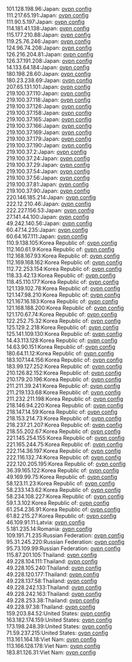 101.128.198.96:Japan: [ovpn config](vpn/101_128_198_96.ovpn)  
111.217.65.191:Japan: [ovpn config](vpn/111_217_65_191.ovpn)  
111.90.5.197:Japan: [ovpn config](vpn/111_90_5_197.ovpn)  
114.181.41.138:Japan: [ovpn config](vpn/114_181_41_138.ovpn)  
115.177.210.88:Japan: [ovpn config](vpn/115_177_210_88.ovpn)  
119.25.76.246:Japan: [ovpn config](vpn/119_25_76_246.ovpn)  
124.96.74.208:Japan: [ovpn config](vpn/124_96_74_208.ovpn)  
126.216.204.81:Japan: [ovpn config](vpn/126_216_204_81.ovpn)  
126.37.191.208:Japan: [ovpn config](vpn/126_37_191_208.ovpn)  
14.133.64.184:Japan: [ovpn config](vpn/14_133_64_184.ovpn)  
180.198.28.60:Japan: [ovpn config](vpn/180_198_28_60.ovpn)  
180.23.238.69:Japan: [ovpn config](vpn/180_23_238_69.ovpn)  
207.65.131.101:Japan: [ovpn config](vpn/207_65_131_101.ovpn)  
219.100.37.110:Japan: [ovpn config](vpn/219_100_37_110.ovpn)  
219.100.37.118:Japan: [ovpn config](vpn/219_100_37_118.ovpn)  
219.100.37.126:Japan: [ovpn config](vpn/219_100_37_126.ovpn)  
219.100.37.158:Japan: [ovpn config](vpn/219_100_37_158.ovpn)  
219.100.37.165:Japan: [ovpn config](vpn/219_100_37_165.ovpn)  
219.100.37.166:Japan: [ovpn config](vpn/219_100_37_166.ovpn)  
219.100.37.169:Japan: [ovpn config](vpn/219_100_37_169.ovpn)  
219.100.37.179:Japan: [ovpn config](vpn/219_100_37_179.ovpn)  
219.100.37.190:Japan: [ovpn config](vpn/219_100_37_190.ovpn)  
219.100.37.2:Japan: [ovpn config](vpn/219_100_37_2.ovpn)  
219.100.37.24:Japan: [ovpn config](vpn/219_100_37_24.ovpn)  
219.100.37.29:Japan: [ovpn config](vpn/219_100_37_29.ovpn)  
219.100.37.54:Japan: [ovpn config](vpn/219_100_37_54.ovpn)  
219.100.37.56:Japan: [ovpn config](vpn/219_100_37_56.ovpn)  
219.100.37.81:Japan: [ovpn config](vpn/219_100_37_81.ovpn)  
219.100.37.90:Japan: [ovpn config](vpn/219_100_37_90.ovpn)  
220.146.185.214:Japan: [ovpn config](vpn/220_146_185_214.ovpn)  
222.12.210.46:Japan: [ovpn config](vpn/222_12_210_46.ovpn)  
222.227.156.53:Japan: [ovpn config](vpn/222_227_156_53.ovpn)  
27.141.44.100:Japan: [ovpn config](vpn/27_141_44_100.ovpn)  
49.242.140.56:Japan: [ovpn config](vpn/49_242_140_56.ovpn)  
60.47.14.235:Japan: [ovpn config](vpn/60_47_14_235.ovpn)  
60.64.167.111:Japan: [ovpn config](vpn/60_64_167_111.ovpn)  
110.9.138.105:Korea Republic of: [ovpn config](vpn/110_9_138_105.ovpn)  
112.160.61.9:Korea Republic of: [ovpn config](vpn/112_160_61_9.ovpn)  
112.168.167.93:Korea Republic of: [ovpn config](vpn/112_168_167_93.ovpn)  
112.169.168.162:Korea Republic of: [ovpn config](vpn/112_169_168_162.ovpn)  
112.72.253.154:Korea Republic of: [ovpn config](vpn/112_72_253_154.ovpn)  
118.33.42.13:Korea Republic of: [ovpn config](vpn/118_33_42_13.ovpn)  
118.45.110.177:Korea Republic of: [ovpn config](vpn/118_45_110_177.ovpn)  
121.139.102.78:Korea Republic of: [ovpn config](vpn/121_139_102_78.ovpn)  
121.147.98.210:Korea Republic of: [ovpn config](vpn/121_147_98_210.ovpn)  
121.167.16.183:Korea Republic of: [ovpn config](vpn/121_167_16_183.ovpn)  
121.168.188.200:Korea Republic of: [ovpn config](vpn/121_168_188_200.ovpn)  
121.170.67.74:Korea Republic of: [ovpn config](vpn/121_170_67_74.ovpn)  
122.252.75.32:Korea Republic of: [ovpn config](vpn/122_252_75_32.ovpn)  
125.129.2.218:Korea Republic of: [ovpn config](vpn/125_129_2_218.ovpn)  
125.141.109.130:Korea Republic of: [ovpn config](vpn/125_141_109_130.ovpn)  
14.43.113.128:Korea Republic of: [ovpn config](vpn/14_43_113_128.ovpn)  
14.63.90.151:Korea Republic of: [ovpn config](vpn/14_63_90_151.ovpn)  
180.64.11.12:Korea Republic of: [ovpn config](vpn/180_64_11_12.ovpn)  
183.107.144.156:Korea Republic of: [ovpn config](vpn/183_107_144_156.ovpn)  
183.99.127.252:Korea Republic of: [ovpn config](vpn/183_99_127_252.ovpn)  
210.126.82.152:Korea Republic of: [ovpn config](vpn/210_126_82_152.ovpn)  
210.179.20.196:Korea Republic of: [ovpn config](vpn/210_179_20_196.ovpn)  
211.211.39.241:Korea Republic of: [ovpn config](vpn/211_211_39_241.ovpn)  
211.219.133.68:Korea Republic of: [ovpn config](vpn/211_219_133_68.ovpn)  
211.232.211.198:Korea Republic of: [ovpn config](vpn/211_232_211_198.ovpn)  
218.146.94.220:Korea Republic of: [ovpn config](vpn/218_146_94_220.ovpn)  
218.147.14.59:Korea Republic of: [ovpn config](vpn/218_147_14_59.ovpn)  
218.153.214.73:Korea Republic of: [ovpn config](vpn/218_153_214_73.ovpn)  
218.237.21.207:Korea Republic of: [ovpn config](vpn/218_237_21_207.ovpn)  
218.55.202.67:Korea Republic of: [ovpn config](vpn/218_55_202_67.ovpn)  
221.145.254.155:Korea Republic of: [ovpn config](vpn/221_145_254_155.ovpn)  
221.165.244.75:Korea Republic of: [ovpn config](vpn/221_165_244_75.ovpn)  
222.114.36.197:Korea Republic of: [ovpn config](vpn/222_114_36_197.ovpn)  
222.116.132.74:Korea Republic of: [ovpn config](vpn/222_116_132_74.ovpn)  
222.120.205.195:Korea Republic of: [ovpn config](vpn/222_120_205_195.ovpn)  
36.39.165.122:Korea Republic of: [ovpn config](vpn/36_39_165_122.ovpn)  
49.169.99.75:Korea Republic of: [ovpn config](vpn/49_169_99_75.ovpn)  
58.123.11.23:Korea Republic of: [ovpn config](vpn/58_123_11_23.ovpn)  
58.233.143.62:Korea Republic of: [ovpn config](vpn/58_233_143_62.ovpn)  
58.234.108.227:Korea Republic of: [ovpn config](vpn/58_234_108_227.ovpn)  
59.1.3.102:Korea Republic of: [ovpn config](vpn/59_1_3_102.ovpn)  
61.254.236.91:Korea Republic of: [ovpn config](vpn/61_254_236_91.ovpn)  
61.82.215.27:Korea Republic of: [ovpn config](vpn/61_82_215_27.ovpn)  
46.109.91.11:Latvia: [ovpn config](vpn/46_109_91_11.ovpn)  
5.181.235.14:Romania: [ovpn config](vpn/5_181_235_14.ovpn)  
109.191.71.235:Russian Federation: [ovpn config](vpn/109_191_71_235.ovpn)  
95.31.245.220:Russian Federation: [ovpn config](vpn/95_31_245_220.ovpn)  
95.73.109.99:Russian Federation: [ovpn config](vpn/95_73_109_99.ovpn)  
115.87.201.105:Thailand: [ovpn config](vpn/115_87_201_105.ovpn)  
49.228.104.111:Thailand: [ovpn config](vpn/49_228_104_111.ovpn)  
49.228.105.240:Thailand: [ovpn config](vpn/49_228_105_240.ovpn)  
49.228.120.177:Thailand: [ovpn config](vpn/49_228_120_177.ovpn)  
49.228.137.58:Thailand: [ovpn config](vpn/49_228_137_58.ovpn)  
49.228.242.133:Thailand: [ovpn config](vpn/49_228_242_133.ovpn)  
49.228.242.163:Thailand: [ovpn config](vpn/49_228_242_163.ovpn)  
49.228.253.38:Thailand: [ovpn config](vpn/49_228_253_38.ovpn)  
49.228.97.38:Thailand: [ovpn config](vpn/49_228_97_38.ovpn)  
159.203.84.52:United States: [ovpn config](vpn/159_203_84_52.ovpn)  
163.182.174.159:United States: [ovpn config](vpn/163_182_174_159.ovpn)  
173.198.248.39:United States: [ovpn config](vpn/173_198_248_39.ovpn)  
71.59.237.215:United States: [ovpn config](vpn/71_59_237_215.ovpn)  
113.161.164.18:Viet Nam: [ovpn config](vpn/113_161_164_18.ovpn)  
113.166.128.178:Viet Nam: [ovpn config](vpn/113_166_128_178.ovpn)  
183.81.126.31:Viet Nam: [ovpn config](vpn/183_81_126_31.ovpn)  
